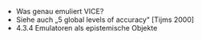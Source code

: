 - Was genau emuliert VICE?
- Siehe auch „5 global levels of accuracy“ [Tijms 2000]
- 4.3.4 Emulatoren als epistemische Objekte